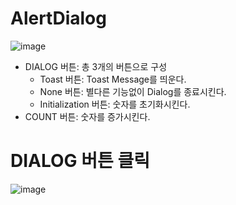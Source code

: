 # AlertDialog  
![image](https://user-images.githubusercontent.com/55648193/185131387-57d54f0f-3254-47f8-9cf2-e4edfa152678.png)  
- DIALOG 버튼: 총 3개의 버튼으로 구성  
    - Toast 버튼: Toast Message를 띄운다.  
    - None 버튼: 별다른 기능없이 Dialog를 종료시킨다.  
    - Initialization 버튼: 숫자를 초기화시킨다.  
- COUNT 버튼: 숫자를 증가시킨다.  
  
# DIALOG 버튼 클릭  
![image](https://user-images.githubusercontent.com/55648193/185133709-249a12e5-2de7-457c-95ba-cc6ebb078aef.png)  
